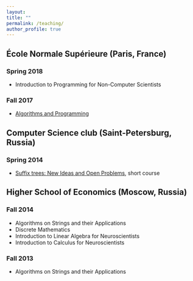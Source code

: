 ```yaml
---
layout: 
title: ""
permalink: /teaching/
author_profile: true
---
```


## École Normale Supérieure (Paris, France)
### Spring 2018
* Introduction to Programming for Non-Computer Scientists

### Fall 2017
* [Algorithms and Programming](https://moodle.di.ens.fr/course/view.php?id=2)

## Computer Science club (Saint-Petersburg, Russia)
### Spring 2014
* [Suffix trees: New Ideas and Open Problems](http://compsciclub.ru/courses/2014/2014-spring/about/), short course

## Higher School of Economics (Moscow, Russia)
### Fall 2014
* Algorithms on Strings and their Applications
* Discrete Mathematics
* Introduction to Linear Algebra for Neuroscientists
* Introduction to Calculus for Neuroscientists

### Fall 2013 
* Algorithms on Strings and their Applications
